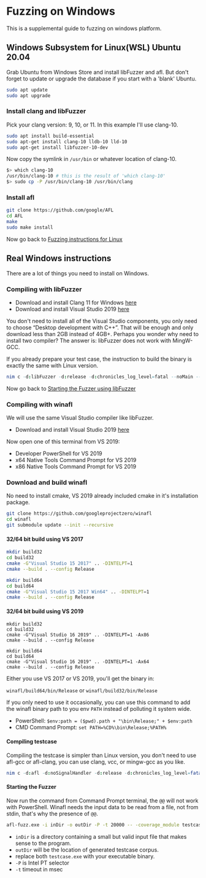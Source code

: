 # Fuzzing on Windows

This is a supplemental guide to fuzzing on windows platform.

## Windows Subsystem for Linux(WSL) Ubuntu 20.04

Grab Ubuntu from Windows Store and install libFuzzer and afl.
But don't forget to update or upgrade the database if you start with a 'blank' Ubuntu.

```sh
sudo apt update
sudo apt upgrade
```

### Install clang and libFuzzer

Pick your clang version: 9, 10, or 11. In this example I'll use clang-10.

```sh
sudo apt install build-essential
sudo apt-get install clang-10 lldb-10 lld-10
sudo apt-get install libfuzzer-10-dev
```

Now copy the symlink in `/usr/bin` or whatever location of clang-10.

```sh
$> which clang-10
/usr/bin/clang-10 # this is the result of 'which clang-10'
$> sudo cp -P /usr/bin/clang-10 /usr/bin/clang
```

### Install afl

```sh
git clone https://github.com/google/AFL
cd AFL
make
sudo make install
```

Now go back to [Fuzzing instructions for Linux](readme.md)

## Real Windows instructions

There are a lot of things you need to install on Windows.

### Compiling with libFuzzer

* Download and install Clang 11 for Windows [here](https://llvm.org/builds/)
* Download and install Visual Studio 2019 [here](https://visualstudio.microsoft.com/downloads/)

You don't need to install all of the Visual Studio components, you only need to
choose “Desktop development with C++”. That will be enough and only download less than 2GB instead of 4GB+.
Perhaps you wonder why need to install two compiler? The answer is: libFuzzer does not work with MingW-GCC.

If you already prepare your test case, the instruction to build the binary is exactly the same with Linux version.

```Nim
nim c -d:libFuzzer -d:release -d:chronicles_log_level=fatal --noMain --cc=clang --passC="-fsanitize=fuzzer" --passL="-fsanitize=fuzzer" testcase
```

Now go back to [Starting the Fuzzer using libFuzzer](readme.md#Starting-the-Fuzzer)


### Compiling with winafl

We will use the same Visual Studio compiler like libFuzzer.

* Download and install Visual Studio 2019 [here](https://visualstudio.microsoft.com/downloads/)

Now open one of this terminal from VS 2019:

* Developer PowerShell for VS 2019
* x64 Native Tools Command Prompt for VS 2019
* x86 Native Tools Command Prompt for VS 2019

### Download and build winafl

No need to install cmake, VS 2019 already included cmake in it's installation package.

```sh
git clone https://github.com/googleprojectzero/winafl
cd winafl
git submodule update --init --recursive
```

#### 32/64 bit build using VS 2017

```sh
mkdir build32
cd build32
cmake -G"Visual Studio 15 2017" .. -DINTELPT=1
cmake --build . --config Release

mkdir build64
cd build64
cmake -G"Visual Studio 15 2017 Win64" .. -DINTELPT=1
cmake --build . --config Release
```

#### 32/64 bit build using VS 2019

```
mkdir build32
cd build32
cmake -G"Visual Studio 16 2019" .. -DINTELPT=1 -Ax86
cmake --build . --config Release

mkdir build64
cd build64
cmake -G"Visual Studio 16 2019" .. -DINTELPT=1 -Ax64
cmake --build . --config Release
```

Either you use VS 2017 or VS 2019, you'll get the binary in:

`winafl/build64/bin/Release` or `winafl/build32/bin/Release`

If you only need to use it occasionally, you can use this command to add the winafl binary path to
you env `PATH` instead of polluting it system wide.

* PowerShell: ```$env:path = ($pwd).path + "\bin\Release;" + $env:path```
* CMD Command Prompt: ```set PATH=%CD%\bin\Release;%PATH%```

#### Compiling testcase

Compiling the testcase is simpler than Linux version, you don't need to use afl-gcc or afl-clang,
you can use clang, vcc, or mingw-gcc as you like.

```Nim
nim c -d:afl -d:noSignalHandler -d:release -d:chronicles_log_level=fatal testcase
```

#### Starting the Fuzzer

Now run the command from Command Prompt terminal, the `@@` will not work with PowerShell.
Winafl needs the input data to be read from a file, not from stdin, that's why the presence of `@@`.

```sh
afl-fuzz.exe -i inDir -o outDir -P -t 20000 -- -coverage_module testcase.exe -fuzz_iterations 20 -target_module testcase.exe -target_method AFLmain -nargs 2 -- testcase.exe @@
```

* `inDir` is a directory containing a small but valid input file that makes sense to the program.
* `outDir` will be the location of generated testcase corpus.
* replace both `testcase.exe` with your executable binary.
* `-P` is Intel PT selector
* `-t` timeout in msec
